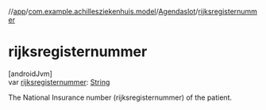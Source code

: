 //[app](../../../index.md)/[com.example.achillesziekenhuis.model](../index.md)/[Agendaslot](index.md)/[rijksregisternummer](rijksregisternummer.md)

# rijksregisternummer

[androidJvm]\
var [rijksregisternummer](rijksregisternummer.md): [String](https://kotlinlang.org/api/latest/jvm/stdlib/kotlin/-string/index.html)

The National Insurance number (rijksregisternummer) of the patient.
